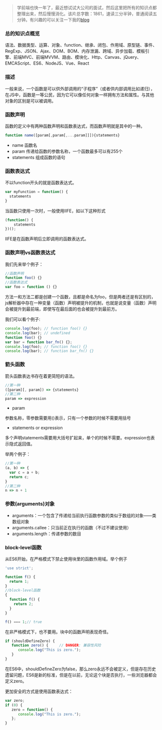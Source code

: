 > 学前端也快一年了，最近想试试大公司的面试，然后这里把所有的知识点都整理出来，然后慢慢消化。该片总字数：1861，速读三分半钟，普通阅读五分钟。有兴趣的可以关注一下我的[blog](https://github.com/laihuamin/JS-total/issues)

### 总的知识点概览

语法、数据类型、运算、对象、function、继承、闭包、作用域、原型链、事件、RegExp、JSON、Ajax、DOM、BOM、内存泄漏、跨域、异步加载、模板引擎、前端MVC、前端MVVM、路由、模块化、Http、Canvas、jQuery、EMCAScript、ES6、NodeJS、Vue、React

### 描述

一般来说，一个函数是可以供外部调用的“子程序”（或者供内部调用比如递归），在JS中，函数是一等公民，因为它可以像任何对象一样拥有方法和属性。与其他对象的区别是可以被调用。

### 函数声明
函数的定义中有两种函数声明和函数表达式，而函数声明就是其中的一种。

```js
function name([param[,param[,...param]]]){statements}
```

- name 函数名
- param 传递给函数的参数名称，一个函数最多可以有255个
- statements 组成函数的语句

### 函数表达式
不以function开头的就是函数表达式。

```js
var myFunction = function() {
  statements
}
```

当函数只使用一次时，一般使用IIFE，如以下这种形式
```js
(function() {
    statements
})();
```

IIFE是在函数声明后立即调用的函数表达式。

### 函数声明vs函数表达式
我们先来举个例子：
```js
//函数声明
function foo() {}
//函数表达式
var foo = function () {}
```

方法一和方法二都是创建一个函数，且都是命名为foo，但是两者还是有区别的，js解析器中存在一种变量（函数）声明被提升的机制，也就是说变量（函数）声明会被提升到最前端，即使写在最后面的也会被提升到最前方。

我们可以看个例子:

```js
console.log(foo); // function foo() {}
console.log(bar); // undefined
function foo() {}
var bar = function bar_fn() {};
console.log(foo); // function foo() {}
console.log(bar); // function bar_fn() {}
```

### 箭头函数

箭头函数表达书存在着更简短的语法。

```js
//第一种
([param][, param]) => {statements}
//第二种
param => expression
```

- param

参数名称，零参数需要用()表示，只有一个参数的时候不需要用括号

- statements or expression

多个声明statements需要用大括号扩起来，单个的时候不需要。expression也表示隐式返回值。

举两个例子：
```js
//第一种
(a, b) => {
  var c = a + b;
  return c;
}
//第二种
n => n + 1
```
### 参数(arguments)对象

- arguments：一个包含了传递给当前执行函数参数的类似于数组的对象——类数组对象
- arguments.callee：只当前正在执行的函数（不过不建议使用）
- arguments.length：传递参数的数目

### block-level函数

从ES6开始，在严格模式下禁止使用块里的函数作用域。举个例子

```js
'use strict';

function f() {
  return 1;
}
//block-level函数
{
  function f() {
    return 2;
  }
}

f() === 1;// true

```

在非严格模式下，也不要用。块中的函数声明表现奇怪。

```js
if (shouldDefineZero) {
   function zero() {     // DANGER: 兼容性风险
      console.log("This is zero.");
   }
}
```
在ES6中，shouldDefineZero为false，那么zero永远不会被定义，但是存在历史遗留问题，ES6是新的标准，但是在以前，无论这个块是否执行，一些浏览器都会定义zero。

更加安全的方式是使用函数表达式：

```js
var zero;
if (0) {
   zero = function() {
      console.log("This is zero.");
   };
}
```